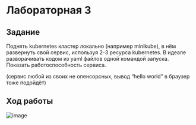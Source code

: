 # Лабораторная 3

## Задание

Поднять kubernetes кластер локально (например minikube), в нём развернуть свой сервис, используя 2-3 ресурса kubernetes. В идеале разворачивать кодом из yaml файлов одной командой запуска. Показать работоспособность сервиса.

(сервис любой из своих не опенсорсных, вывод “hello world” в браузер тоже подойдёт)

## Ход работы

![image](https://github.com/user-attachments/assets/0aa62832-975d-4af9-b7d2-d587476c2321)

